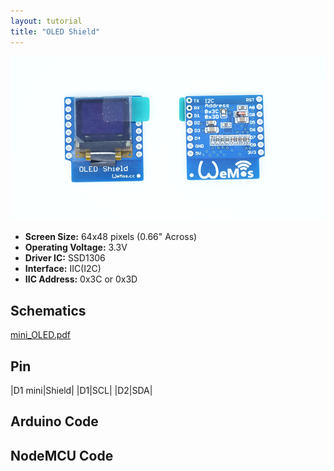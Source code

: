 ```yaml
---
layout: tutorial
title: "OLED Shield"
---
```


![OLED Shield](./images/oled_1.jpg)

- **Screen Size:** 64x48 pixels (0.66" Across)
- **Operating Voltage:** 3.3V
- **Driver IC:** SSD1306
- **Interface:** IIC(I2C)
- **IIC Address:** 0x3C or 0x3D

## Schematics

[mini_OLED.pdf](./images/mini_OLED.pdf)

## Pin

|D1 mini|Shield|
|D1|SCL|
|D2|SDA|

## Arduino Code

## NodeMCU Code